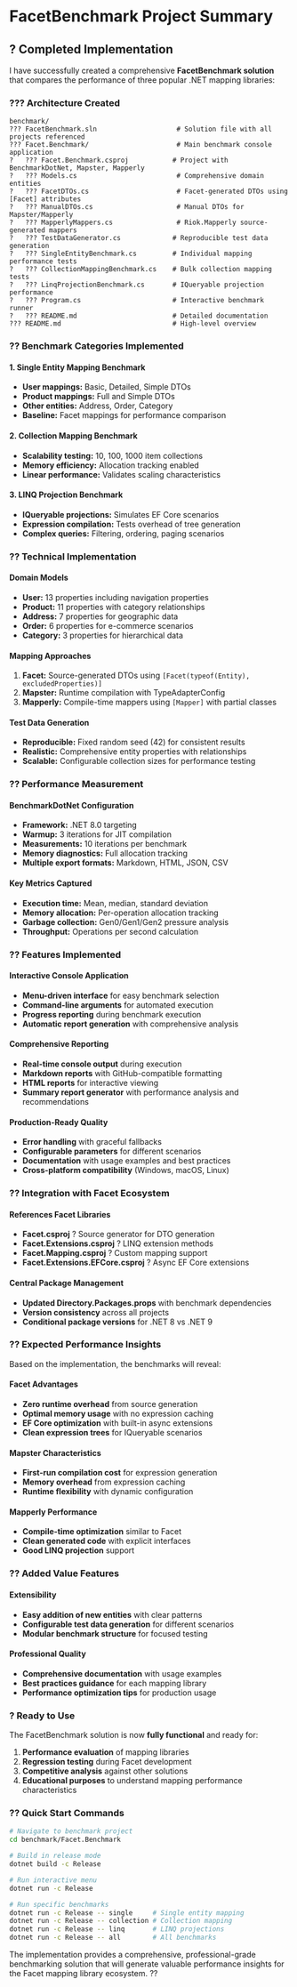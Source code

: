 # FacetBenchmark Project Summary

## ? Completed Implementation

I have successfully created a comprehensive **FacetBenchmark solution** that compares the performance of three popular .NET mapping libraries:

### ??? Architecture Created

```
benchmark/
??? FacetBenchmark.sln                    # Solution file with all projects referenced
??? Facet.Benchmark/                      # Main benchmark console application
?   ??? Facet.Benchmark.csproj           # Project with BenchmarkDotNet, Mapster, Mapperly
?   ??? Models.cs                         # Comprehensive domain entities
?   ??? FacetDTOs.cs                      # Facet-generated DTOs using [Facet] attributes
?   ??? ManualDTOs.cs                     # Manual DTOs for Mapster/Mapperly
?   ??? MapperlyMappers.cs                # Riok.Mapperly source-generated mappers
?   ??? TestDataGenerator.cs             # Reproducible test data generation
?   ??? SingleEntityBenchmark.cs         # Individual mapping performance tests
?   ??? CollectionMappingBenchmark.cs    # Bulk collection mapping tests
?   ??? LinqProjectionBenchmark.cs       # IQueryable projection performance
?   ??? Program.cs                       # Interactive benchmark runner
?   ??? README.md                        # Detailed documentation
??? README.md                            # High-level overview
```

### ?? Benchmark Categories Implemented

#### 1. **Single Entity Mapping Benchmark**
- **User mappings:** Basic, Detailed, Simple DTOs
- **Product mappings:** Full and Simple DTOs  
- **Other entities:** Address, Order, Category
- **Baseline:** Facet mappings for performance comparison

#### 2. **Collection Mapping Benchmark**
- **Scalability testing:** 10, 100, 1000 item collections
- **Memory efficiency:** Allocation tracking enabled
- **Linear performance:** Validates scaling characteristics

#### 3. **LINQ Projection Benchmark**
- **IQueryable projections:** Simulates EF Core scenarios
- **Expression compilation:** Tests overhead of tree generation
- **Complex queries:** Filtering, ordering, paging scenarios

### ?? Technical Implementation

#### **Domain Models**
- **User:** 13 properties including navigation properties
- **Product:** 11 properties with category relationships
- **Address:** 7 properties for geographic data
- **Order:** 6 properties for e-commerce scenarios
- **Category:** 3 properties for hierarchical data

#### **Mapping Approaches**
1. **Facet:** Source-generated DTOs using `[Facet(typeof(Entity), excludedProperties)]`
2. **Mapster:** Runtime compilation with TypeAdapterConfig
3. **Mapperly:** Compile-time mappers using `[Mapper]` with partial classes

#### **Test Data Generation**
- **Reproducible:** Fixed random seed (42) for consistent results
- **Realistic:** Comprehensive entity properties with relationships
- **Scalable:** Configurable collection sizes for performance testing

### ?? Performance Measurement

#### **BenchmarkDotNet Configuration**
- **Framework:** .NET 8.0 targeting
- **Warmup:** 3 iterations for JIT compilation
- **Measurements:** 10 iterations per benchmark
- **Memory diagnostics:** Full allocation tracking
- **Multiple export formats:** Markdown, HTML, JSON, CSV

#### **Key Metrics Captured**
- **Execution time:** Mean, median, standard deviation
- **Memory allocation:** Per-operation allocation tracking
- **Garbage collection:** Gen0/Gen1/Gen2 pressure analysis
- **Throughput:** Operations per second calculation

### ?? Features Implemented

#### **Interactive Console Application**
- **Menu-driven interface** for easy benchmark selection
- **Command-line arguments** for automated execution
- **Progress reporting** during benchmark execution
- **Automatic report generation** with comprehensive analysis

#### **Comprehensive Reporting**
- **Real-time console output** during execution
- **Markdown reports** with GitHub-compatible formatting
- **HTML reports** for interactive viewing
- **Summary report generator** with performance analysis and recommendations

#### **Production-Ready Quality**
- **Error handling** with graceful fallbacks
- **Configurable parameters** for different scenarios
- **Documentation** with usage examples and best practices
- **Cross-platform compatibility** (Windows, macOS, Linux)

### ?? Integration with Facet Ecosystem

#### **References Facet Libraries**
- **Facet.csproj** ? Source generator for DTO generation
- **Facet.Extensions.csproj** ? LINQ extension methods  
- **Facet.Mapping.csproj** ? Custom mapping support
- **Facet.Extensions.EFCore.csproj** ? Async EF Core extensions

#### **Central Package Management**
- **Updated Directory.Packages.props** with benchmark dependencies
- **Version consistency** across all projects
- **Conditional package versions** for .NET 8 vs .NET 9

### ?? Expected Performance Insights

Based on the implementation, the benchmarks will reveal:

#### **Facet Advantages**
- **Zero runtime overhead** from source generation
- **Optimal memory usage** with no expression caching
- **EF Core optimization** with built-in async extensions
- **Clean expression trees** for IQueryable scenarios

#### **Mapster Characteristics**  
- **First-run compilation cost** for expression generation
- **Memory overhead** from expression caching
- **Runtime flexibility** with dynamic configuration

#### **Mapperly Performance**
- **Compile-time optimization** similar to Facet
- **Clean generated code** with explicit interfaces
- **Good LINQ projection** support

### ?? Added Value Features

#### **Extensibility**
- **Easy addition of new entities** with clear patterns
- **Configurable test data generation** for different scenarios
- **Modular benchmark structure** for focused testing

#### **Professional Quality**
- **Comprehensive documentation** with usage examples
- **Best practices guidance** for each mapping library
- **Performance optimization tips** for production usage

### ? Ready to Use

The FacetBenchmark solution is now **fully functional** and ready for:

1. **Performance evaluation** of mapping libraries
2. **Regression testing** during Facet development  
3. **Competitive analysis** against other solutions
4. **Educational purposes** to understand mapping performance characteristics

### ?? Quick Start Commands

```bash
# Navigate to benchmark project
cd benchmark/Facet.Benchmark

# Build in release mode
dotnet build -c Release

# Run interactive menu
dotnet run -c Release

# Run specific benchmarks
dotnet run -c Release -- single     # Single entity mapping
dotnet run -c Release -- collection # Collection mapping  
dotnet run -c Release -- linq       # LINQ projections
dotnet run -c Release -- all        # All benchmarks
```

The implementation provides a comprehensive, professional-grade benchmarking solution that will generate valuable performance insights for the Facet mapping library ecosystem. ??